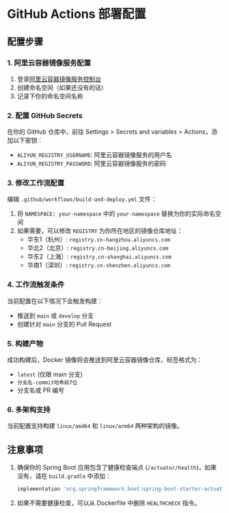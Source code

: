 # GitHub Actions 部署配置

## 配置步骤

### 1. 阿里云容器镜像服务配置

1. 登录[阿里云容器镜像服务控制台](https://cr.console.aliyun.com/)
2. 创建命名空间（如果还没有的话）
3. 记录下你的命名空间名称

### 2. 配置 GitHub Secrets

在你的 GitHub 仓库中，前往 Settings > Secrets and variables > Actions，添加以下密钥：

- `ALIYUN_REGISTRY_USERNAME`: 阿里云容器镜像服务的用户名
- `ALIYUN_REGISTRY_PASSWORD`: 阿里云容器镜像服务的密码

### 3. 修改工作流配置

编辑 `.github/workflows/build-and-deploy.yml` 文件：

1. 将 `NAMESPACE: your-namespace` 中的 `your-namespace` 替换为你的实际命名空间
2. 如果需要，可以修改 `REGISTRY` 为你所在地区的镜像仓库地址：
   - 华东1（杭州）: `registry.cn-hangzhou.aliyuncs.com`
   - 华北2（北京）: `registry.cn-beijing.aliyuncs.com`
   - 华东2（上海）: `registry.cn-shanghai.aliyuncs.com`
   - 华南1（深圳）: `registry.cn-shenzhen.aliyuncs.com`

### 4. 工作流触发条件

当前配置在以下情况下会触发构建：
- 推送到 `main` 或 `develop` 分支
- 创建针对 `main` 分支的 Pull Request

### 5. 构建产物

成功构建后，Docker 镜像将会推送到阿里云容器镜像仓库，标签格式为：
- `latest` (仅限 main 分支)
- `分支名-commit哈希前7位`
- 分支名或 PR 编号

### 6. 多架构支持

当前配置支持构建 `linux/amd64` 和 `linux/arm64` 两种架构的镜像。

## 注意事项

1. 确保你的 Spring Boot 应用包含了健康检查端点 (`/actuator/health`)，如果没有，请在 `build.gradle` 中添加：
   ```gradle
   implementation 'org.springframework.boot:spring-boot-starter-actuator'
   ```

2. 如果不需要健康检查，可以从 Dockerfile 中删除 `HEALTHCHECK` 指令。